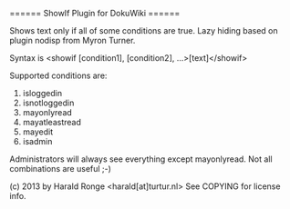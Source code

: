 ====== ShowIf Plugin for DokuWiki ======

Shows text only if all of some conditions are true.
Lazy hiding based on plugin nodisp from Myron Turner.

Syntax is \<showif [condition1], [condition2], ...\>[text]\</showif\>

Supported conditions are:

1. isloggedin
2. isnotloggedin
3. mayonlyread
4. mayatleastread
5. mayedit
6. isadmin

Administrators will always see everything except mayonlyread.
Not all combinations are useful ;-)

(c) 2013 by Harald Ronge <harald[at]turtur.nl>
See COPYING for license info.
